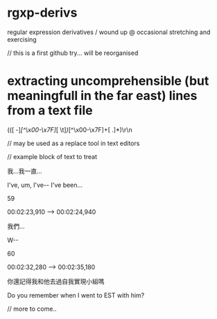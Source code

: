 # rgxp-derivs
regular expression derivatives / wound up @ occasional stretching and exercising

// this is a first github try...  will be reorganised
# extracting uncomprehensible (but meaningfull in the far east) lines from a text file
(([ \-]*[^\x00-\x7F]*[ \t]*)*[^\x00-\x7F]+[ \.]*)\r\n

// may be used as a replace tool in text editors

// example block of text to treat

我…我一直…

I've, um, I've-- I've been...

59

00:02:23,910 --> 00:02:24,940

我們...

W--

60

00:02:32,280 --> 00:02:35,180

你還記得我和他去過自我實現小組嗎

Do you remember when I went to EST with him?

// more to come..
